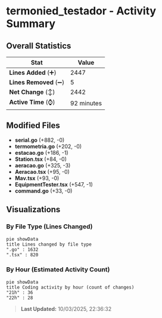 # termonied_testador - Activity Summary 

## Overall Statistics

| Stat                   | Value                                                             |
| ---------------------- | ----------------------------------------------------------------- |
| **Lines Added** (➕)   | 2447                                          |
| **Lines Removed** (➖) | 5                                        |
| **Net Change** (↕)    | 2442                |
| **Active Time** (⌚)   | 92 minutes |


## Modified Files
- **serial.go** (+882, -0)
- **termometria.go** (+202, -0)
- **estacao.go** (+186, -1)
- **Station.tsx** (+84, -0)
- **aeracao.go** (+325, -3)
- **Aeracao.tsx** (+95, -0)
- **Mav.tsx** (+93, -0)
- **EquipmentTester.tsx** (+547, -1)
- **command.go** (+33, -0)

## Visualizations

### By File Type (Lines Changed)

```mermaid
pie showData
title Lines changed by file type
".go" : 1632
".tsx" : 820
```

### By Hour (Estimated Activity Count)

```mermaid
pie showData
title Coding activity by hour (count of changes)
"21h" : 36
"22h" : 28
```


> **Last Updated:** 10/03/2025, 22:36:32
